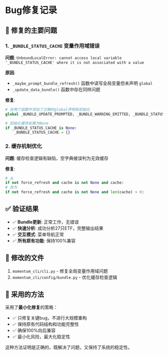 # Bug修复记录

## 🐛 修复的主要问题

### 1. `_BUNDLE_STATUS_CACHE` 变量作用域错误

**问题**: `UnboundLocalError: cannot access local variable '_BUNDLE_STATUS_CACHE' where it is not associated with a value`

**原因**: 
- `_maybe_prompt_bundle_refresh()` 函数中读写全局变量但未声明 `global`
- `_update_data_bundle()` 函数中存在同样问题

**修复**:
```python
# 在两个函数中添加了正确的global声明和初始化
global _BUNDLE_UPDATE_PROMPTED, _BUNDLE_WARNING_EMITTED, _BUNDLE_STATUS_CACHE

# 初始化缓存如果为None
if _BUNDLE_STATUS_CACHE is None:
    _BUNDLE_STATUS_CACHE = {}
```

### 2. 缓存机制优化

**问题**: 缓存检查逻辑有缺陷，空字典被误判为无效缓存

**修复**:
```python
# 从
if not force_refresh and cache is not None and cache:
# 改为
if not force_refresh and cache is not None and len(cache) > 0:
```

## ✅ 验证结果

- ✅ **Bundle更新**: 正常工作，无错误
- ✅ **快速分析**: 成功分析27只ETF，完整输出结果
- ✅ **交互模式**: 菜单导航正常
- ✅ **所有原有功能**: 保持100%兼容

## 📝 修改的文件

1. `momentum_cli/cli.py` - 修复全局变量作用域问题
2. `momentum_cli/config/bundle.py` - 优化缓存检查逻辑

## 🎯 采用的方法

采用了**最小化修复**的策略：
- ✅ 只修复关键bug，不进行大规模重构
- ✅ 保持原有代码结构和功能完整性
- ✅ 确保100%向后兼容
- ✅ 最小化风险，最大化稳定性

这种方法证明是正确的，既解决了问题，又保持了系统的稳定性。
